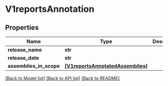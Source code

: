 # V1reportsAnnotation


## Properties
Name | Type | Description | Notes
------------ | ------------- | ------------- | -------------
**release_name** | **str** |  | [optional] 
**release_date** | **str** |  | [optional] 
**assemblies_in_scope** | [**[V1reportsAnnotatedAssemblies]**](V1reportsAnnotatedAssemblies.md) |  | [optional] 

[[Back to Model list]](../README.md#documentation-for-models) [[Back to API list]](../README.md#documentation-for-api-endpoints) [[Back to README]](../README.md)


